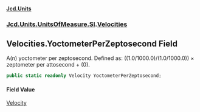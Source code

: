 #### [Jcd.Units](index.md 'index')
### [Jcd.Units.UnitsOfMeasure.SI](Jcd.Units.UnitsOfMeasure.SI.md 'Jcd.Units.UnitsOfMeasure.SI').[Velocities](Velocities.md 'Jcd.Units.UnitsOfMeasure.SI.Velocities')

## Velocities.YoctometerPerZeptosecond Field

A(n) yoctometer per zeptosecond. Defined as: ((1.0/1000.0)/(1.0/1000.0)) × zeptometer per attosecond + (0).

```csharp
public static readonly Velocity YoctometerPerZeptosecond;
```

#### Field Value
[Velocity](Velocity.md 'Jcd.Units.UnitTypes.Velocity')